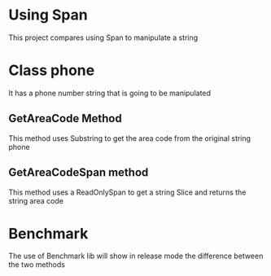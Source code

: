 # Using Span 

This project compares using Span to manipulate a string

# Class phone 

It has a phone number string that is going to be manipulated

## GetAreaCode Method

This method uses Substring to get the area code from the original string phone 

## GetAreaCodeSpan method

This method uses a ReadOnlySpan to get a string Slice and returns the string area code

# Benchmark

The use of Benchmark lib will show in release mode the difference between the two methods
